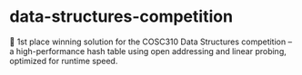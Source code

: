 # data-structures-competition
🚀 1st place winning solution for the COSC310 Data Structures competition – a high-performance hash table using open addressing and linear probing, optimized for runtime speed.
